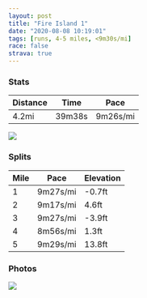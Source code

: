 ```yaml
---
layout: post
title: "Fire Island 1"
date: "2020-08-08 10:19:01"
tags: [runs, 4-5 miles, <9m30s/mi]
race: false
strava: true
---
```


### Stats

| Distance | Time | Pace |
|----------|------|------|
|4.2mi|39m38s|9m26s/mi|

<img src='https://maps.googleapis.com/maps/api/staticmap?maptype=roadmap&path=enc:ejbwFvuk}LES@KSo@Kw@Mk@Kw@SgA~@YFIBOxA_@HEeA`@WRYV[Na@FBIEJi@^U@WHoBz@kAh@YDWOK_@EWx@|@LM`@Mh@Ob@Qj@Mt@[r@_@VQC]Ms@F^Pd@Fz@VjALrARx@bAjGJ^Fr@d@tCZtAf@zCXbAf@fCVr@Dn@Z`B@d@F`@`@zAf@hDt@dD\pBPJLAa@Li@b@{@b@CJ@HH\LpAPlCLbCZ`AJd@^rCXpAj@fDFLHt@hAfG?^OLs@X}@d@}Ah@cAXWLCH@`@b@zAJp@ZzA\hBFj@\zAf@~CNb@XrAX~A\bCb@nBPf@Lz@HVMl@J`@Fl@Lb@TvAVjADf@n@~CJl@Pp@Zd@ZPb@@XGRK?CUL}@?WO[[KMQy@M[]uAFI~Ao@t@MnAk@~@]b@SWNyBjAgDlAKFAHEi@K]QYUuAA_@Ie@?qAYs@SeAGM?MOc@AkAM[Ea@EKKoASq@A_@SqAS]IWGs@Ga@Ew@Om@Gc@W{@Em@QYKq@KUSo@C[@a@K_@K}@K[Ik@WmCMa@ScAKWYsBWoAc@oBGo@HUx@]z@a@nAWhA_@TMJMBGSq@Ae@Ga@M[Ks@Qe@EoAEe@EIGs@Ko@Ai@OyBIWIg@ROz@YZQ@GQgAAm@WiAKUMi@GaBK_@AWg@cBAYOYG[Gq@K_@S{ASi@OW_@oBGSYqBQs@A[K[E_@Oe@OcCM_AM_@Es@Oc@EQYq@C]G_@E_@RM`Be@NAd@Ub@In@[TG&key=AIzaSyC1MId7bFpkLXNAaYhBSTb8jLyiSqzbDtM&size=800x800&markers=color:yellow|label:S|40.64947,-73.13772&markers=color:green|label:F|40.64805000000002,-73.13713000000008'>

### Splits

| Mile | Pace | Elevation |
|------|------|-----------|
|1|9m27s/mi|-0.7ft|
|2|9m17s/mi|4.6ft|
|3|9m27s/mi|-3.9ft|
|4|8m56s/mi|1.3ft|
|5|9m29s/mi|13.8ft|

### Photos
<img src='https://dgtzuqphqg23d.cloudfront.net/grmsZ-hKRKDx4pgT1EQcfyV3cUQeLKlRjeG2GOErLCE-768x768.jpg'>
